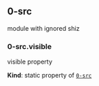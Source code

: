 <a name="module_0-src"></a>
## 0-src
module with ignored shiz

<a name="module_0-src.visible"></a>
### 0-src.visible
visible property

**Kind**: static property of <code>[0-src](#module_0-src)</code>  
